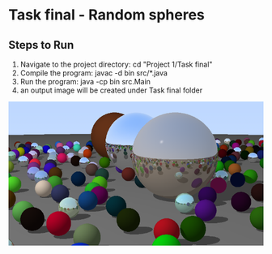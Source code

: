 # Task final - Random spheres

## Steps to Run

1. Navigate to the project directory:
   cd "Project 1/Task final"
2. Compile the program:
   javac -d bin src/\*.java
3. Run the program:
   java -cp bin src.Main
4. an output image will be created under Task final folder

![Output Image](output.png)
